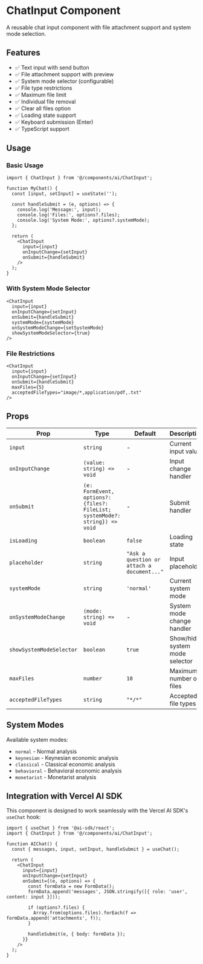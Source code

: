 # ChatInput Component

A reusable chat input component with file attachment support and system mode selection.

## Features

- ✅ Text input with send button
- ✅ File attachment support with preview
- ✅ System mode selector (configurable)
- ✅ File type restrictions
- ✅ Maximum file limit
- ✅ Individual file removal
- ✅ Clear all files option
- ✅ Loading state support
- ✅ Keyboard submission (Enter)
- ✅ TypeScript support

## Usage

### Basic Usage

```tsx
import { ChatInput } from '@/components/ai/ChatInput';

function MyChat() {
  const [input, setInput] = useState('');

  const handleSubmit = (e, options) => {
    console.log('Message:', input);
    console.log('Files:', options?.files);
    console.log('System Mode:', options?.systemMode);
  };

  return (
    <ChatInput
      input={input}
      onInputChange={setInput}
      onSubmit={handleSubmit}
    />
  );
}
```

### With System Mode Selector

```tsx
<ChatInput
  input={input}
  onInputChange={setInput}
  onSubmit={handleSubmit}
  systemMode={systemMode}
  onSystemModeChange={setSystemMode}
  showSystemModeSelector={true}
/>
```

### File Restrictions

```tsx
<ChatInput
  input={input}
  onInputChange={setInput}
  onSubmit={handleSubmit}
  maxFiles={5}
  acceptedFileTypes="image/*,application/pdf,.txt"
/>
```

## Props

| Prop | Type | Default | Description |
|------|------|---------|-------------|
| `input` | `string` | - | Current input value |
| `onInputChange` | `(value: string) => void` | - | Input change handler |
| `onSubmit` | `(e: FormEvent, options?: {files?: FileList; systemMode?: string}) => void` | - | Submit handler |
| `isLoading` | `boolean` | `false` | Loading state |
| `placeholder` | `string` | `"Ask a question or attach a document..."` | Input placeholder |
| `systemMode` | `string` | `'normal'` | Current system mode |
| `onSystemModeChange` | `(mode: string) => void` | - | System mode change handler |
| `showSystemModeSelector` | `boolean` | `true` | Show/hide system mode selector |
| `maxFiles` | `number` | `10` | Maximum number of files |
| `acceptedFileTypes` | `string` | `"*/*"` | Accepted file types |

## System Modes

Available system modes:
- `normal` - Normal analysis
- `keynesian` - Keynesian economic analysis
- `classical` - Classical economic analysis
- `behavioral` - Behavioral economic analysis
- `monetarist` - Monetarist analysis

## Integration with Vercel AI SDK

This component is designed to work seamlessly with the Vercel AI SDK's `useChat` hook:

```tsx
import { useChat } from '@ai-sdk/react';
import { ChatInput } from '@/components/ai/ChatInput';

function AIChat() {
  const { messages, input, setInput, handleSubmit } = useChat();

  return (
    <ChatInput
      input={input}
      onInputChange={setInput}
      onSubmit={(e, options) => {
        const formData = new FormData();
        formData.append('messages', JSON.stringify([{ role: 'user', content: input }]));
        
        if (options?.files) {
          Array.from(options.files).forEach(f => formData.append('attachments', f));
        }
        
        handleSubmit(e, { body: formData });
      }}
    />
  );
}
```
